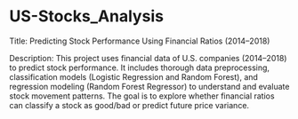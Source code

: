 # US-Stocks_Analysis

Title: Predicting Stock Performance Using Financial Ratios (2014–2018)

Description:
This project uses financial data of U.S. companies (2014–2018) to predict stock performance. It includes thorough data preprocessing, classification models (Logistic Regression and Random Forest), and regression modeling (Random Forest Regressor) to understand and evaluate stock movement patterns. The goal is to explore whether financial ratios can classify a stock as good/bad or predict future price variance.
